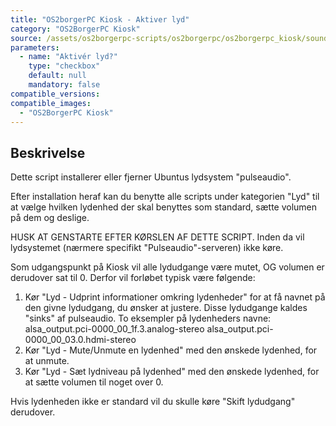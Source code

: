 ```yaml
---
title: "OS2borgerPC Kiosk - Aktiver lyd"
category: "OS2BorgerPC Kiosk"
source: /assets/os2borgerpc-scripts/os2borgerpc/os2borgerpc_kiosk/sound_enable.sh
parameters:
  - name: "Aktivér lyd?"
    type: "checkbox"
    default: null
    mandatory: false
compatible_versions:
compatible_images:
  - "OS2BorgerPC Kiosk"
---
```


## Beskrivelse
Dette script installerer eller fjerner Ubuntus lydsystem "pulseaudio".

Efter installation heraf kan du benytte alle scripts under kategorien "Lyd" til at vælge hvilken lydenhed der skal benyttes som standard, sætte volumen på dem og deslige.

HUSK AT GENSTARTE EFTER KØRSLEN AF DETTE SCRIPT. 
Inden da vil lydsystemet (nærmere specifikt "Pulseaudio"-serveren) ikke køre.

Som udgangspunkt på Kiosk vil alle lydudgange være mutet, OG volumen er derudover sat til 0. Derfor vil forløbet typisk være følgende:
1.  Kør "Lyd - Udprint informationer omkring lydenheder" for at få navnet på den givne lydudgang, du ønsker at justere. 
     Disse lydudgange kaldes "sinks" af pulseaudio.
     To eksempler på lydenheders navne:
     alsa_output.pci-0000_00_1f.3.analog-stereo
     alsa_output.pci-0000_00_03.0.hdmi-stereo
2. Kør "Lyd - Mute/Unmute en lydenhed" med den ønskede lydenhed, for at unmute.
3. Kør "Lyd - Sæt lydniveau på lydenhed" med den ønskede lydenhed, for at sætte volumen til noget over 0.

Hvis lydenheden ikke er standard vil du skulle køre "Skift lydudgang" derudover.